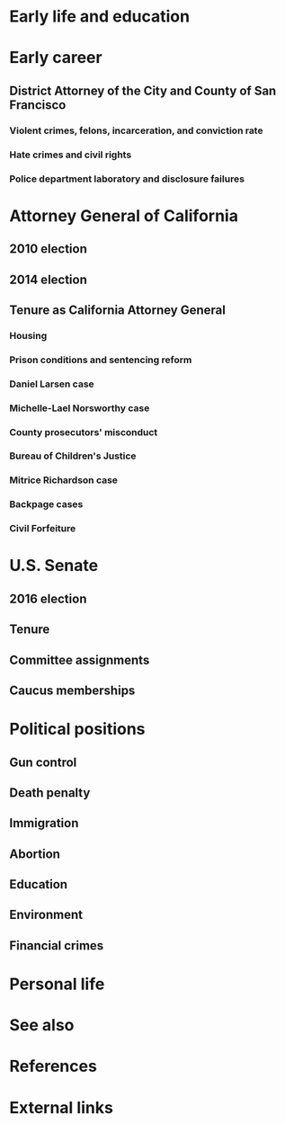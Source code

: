 # 
# Early life and education
# Early career
## District Attorney of the City and County of San Francisco
### Violent crimes, felons, incarceration, and conviction rate
### Hate crimes and civil rights
### Police department laboratory and disclosure failures
# Attorney General of California
## 2010 election
## 2014 election
## Tenure as California Attorney General
### Housing
### Prison conditions and sentencing reform
### Daniel Larsen case
### Michelle-Lael Norsworthy case
### County prosecutors' misconduct
### Bureau of Children's Justice
### Mitrice Richardson case
### Backpage cases
### Civil Forfeiture
# U.S. Senate
## 2016 election
## Tenure
## Committee assignments
## Caucus memberships
# Political positions
## Gun control
## Death penalty
## Immigration
## Abortion
## Education
## Environment
## Financial crimes
# Personal life
# See also
# References
# External links